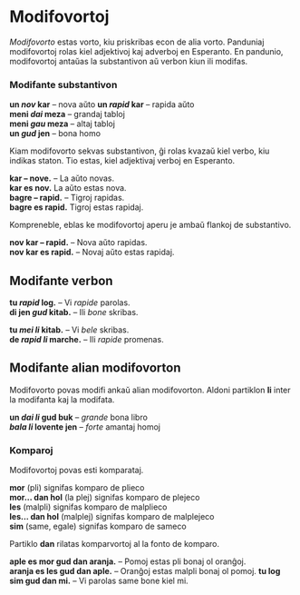 # Modifovortoj

_Modifovorto_ estas vorto, kiu priskribas econ de alia vorto.
Panduniaj modifovortoj rolas kiel adjektivoj kaj adverboj en Esperanto.
En pandunio, modifovortoj antaŭas la substantivon aŭ verbon kiun ili modifas.

### Modifante substantivon

**un _nov_ kar**
– nova aŭto 
**un _rapid_ kar**
– rapida aŭto  
**meni _dai_ meza**
– grandaj tabloj  
**meni _gau_ meza**
– altaj tabloj  
**un _gud_ jen**
– bona homo

Kiam modifovorto sekvas substantivon, ĝi rolas kvazaŭ kiel verbo, kiu indikas staton.
Tio estas, kiel adjektivaj verboj en Esperanto.

**kar – nove.**
– La aŭto novas.  
**kar es nov.**
La aŭto estas nova.  
**bagre – rapid.**
– Tigroj rapidas.  
**bagre es rapid.**
Tigroj estas rapidaj.

Kompreneble, eblas ke modifovortoj aperu je ambaŭ flankoj de substantivo.

**nov kar – rapid.**
– Nova aŭto rapidas.  
**nov kar es rapid.**
– Novaj aŭto estas rapidaj.

## Modifante verbon

**tu _rapid_ log.**
– Vi _rapide_ parolas.  
**di jen _gud_ kitab.**
– Ili _bone_ skribas.

**tu _mei li_ kitab.**
– Vi _bele_ skribas.  
**de _rapid li_ marche.**
– Ili _rapide_ promenas.


## Modifante alian modifovorton

Modifovorto povas modifi ankaŭ alian modifovorton.
Aldoni partiklon
**li**
inter la modifanta kaj la modifata.

**un _dai li_ gud buk**
– _grande_ bona libro  
**_bala li_ lovente jen**
– _forte_ amantaj homoj

### Komparoj

Modifovortoj povas esti komparataj.

**mor**
(pli) signifas komparo de plieco  
**mor... dan hol**
(la plej) signifas komparo de plejeco  
**les**
(malpli) signifas komparo de malplieco  
**les... dan hol**
(malplej) signifas komparo de malplejeco  
**sim**
(same, egale) signifas komparo de sameco

Partiklo
**dan**
rilatas komparvortoj al la fonto de komparo.

**aple es mor gud dan aranja.**
– Pomoj estas pli bonaj ol oranĝoj.  
**aranja es les gud dan aple.**
– Oranĝoj estas malpli bonaj ol pomoj.
**tu log sim gud dan mi.**
– Vi parolas same bone kiel mi.

